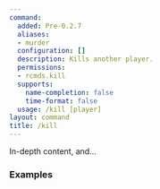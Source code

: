 ```yaml
---
command:
  added: Pre-0.2.7
  aliases:
  - murder
  configuration: []
  description: Kills another player.
  permissions:
  - rcmds.kill
  supports:
    name-completion: false
    time-format: false
  usage: /kill [player]
layout: command
title: /kill
---
```


In-depth content, and...

### Examples




